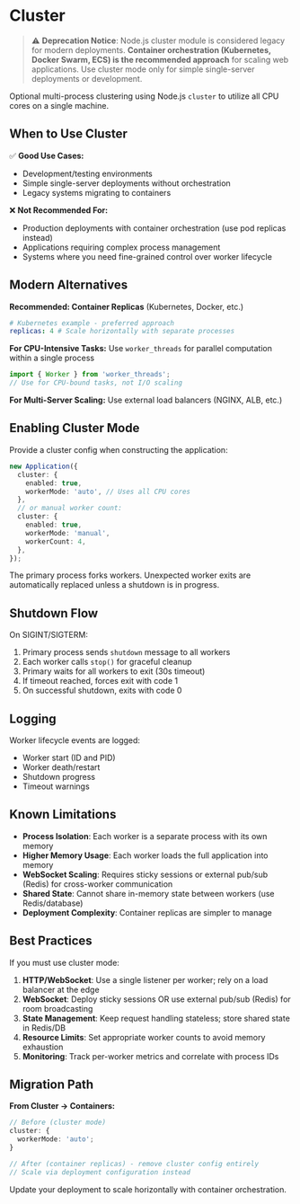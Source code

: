# Cluster

> ⚠️ **Deprecation Notice**: Node.js cluster module is considered legacy for modern deployments. **Container orchestration (Kubernetes, Docker Swarm, ECS) is the recommended approach** for scaling web applications. Use cluster mode only for simple single-server deployments or development.

Optional multi-process clustering using Node.js `cluster` to utilize all CPU cores on a single machine.

## When to Use Cluster

✅ **Good Use Cases:**

- Development/testing environments
- Simple single-server deployments without orchestration
- Legacy systems migrating to containers

❌ **Not Recommended For:**

- Production deployments with container orchestration (use pod replicas instead)
- Applications requiring complex process management
- Systems where you need fine-grained control over worker lifecycle

## Modern Alternatives

**Recommended: Container Replicas** (Kubernetes, Docker, etc.)

```yaml
# Kubernetes example - preferred approach
replicas: 4 # Scale horizontally with separate processes
```

**For CPU-Intensive Tasks:** Use `worker_threads` for parallel computation within a single process

```ts
import { Worker } from 'worker_threads';
// Use for CPU-bound tasks, not I/O scaling
```

**For Multi-Server Scaling:** Use external load balancers (NGINX, ALB, etc.)

## Enabling Cluster Mode

Provide a cluster config when constructing the application:

```ts
new Application({
  cluster: {
    enabled: true,
    workerMode: 'auto', // Uses all CPU cores
  },
  // or manual worker count:
  cluster: {
    enabled: true,
    workerMode: 'manual',
    workerCount: 4,
  },
});
```

The primary process forks workers. Unexpected worker exits are automatically replaced unless a shutdown is in progress.

## Shutdown Flow

On SIGINT/SIGTERM:

1. Primary process sends `shutdown` message to all workers
2. Each worker calls `stop()` for graceful cleanup
3. Primary waits for all workers to exit (30s timeout)
4. If timeout reached, forces exit with code 1
5. On successful shutdown, exits with code 0

## Logging

Worker lifecycle events are logged:

- Worker start (ID and PID)
- Worker death/restart
- Shutdown progress
- Timeout warnings

## Known Limitations

- **Process Isolation**: Each worker is a separate process with its own memory
- **Higher Memory Usage**: Each worker loads the full application into memory
- **WebSocket Scaling**: Requires sticky sessions or external pub/sub (Redis) for cross-worker communication
- **Shared State**: Cannot share in-memory state between workers (use Redis/database)
- **Deployment Complexity**: Container replicas are simpler to manage

## Best Practices

If you must use cluster mode:

1. **HTTP/WebSocket**: Use a single listener per worker; rely on a load balancer at the edge
2. **WebSocket**: Deploy sticky sessions OR use external pub/sub (Redis) for room broadcasting
3. **State Management**: Keep request handling stateless; store shared state in Redis/DB
4. **Resource Limits**: Set appropriate worker counts to avoid memory exhaustion
5. **Monitoring**: Track per-worker metrics and correlate with process IDs

## Migration Path

**From Cluster → Containers:**

```ts
// Before (cluster mode)
cluster: {
  workerMode: 'auto';
}

// After (container replicas) - remove cluster config entirely
// Scale via deployment configuration instead
```

Update your deployment to scale horizontally with container orchestration.
